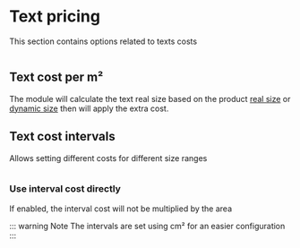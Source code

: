 # Text pricing

This section contains options related to texts costs

<img srcset="/productdesigner/images/text-pricing.jpg 2x" class="padding border">

## Text cost per m²

The module will calculate the text real size based on the product [real size](/productdesigner/product-config/10-real-size.md) or [dynamic size](/productdesigner/product-config/09-product-size.md) then
will apply the extra cost.

## Text cost intervals

Allows setting different costs for different size ranges

<img srcset="/productdesigner/images/text-pricing-intervals.jpg 2x">

### Use interval cost directly

If enabled, the interval cost will not be multiplied by the area

::: warning  Note
The intervals are set using cm² for an easier configuration
:::
